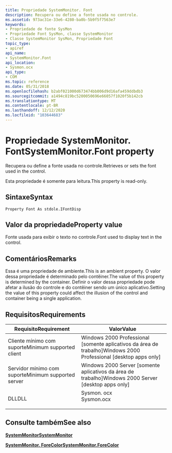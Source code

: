 ```yaml
---
title: Propriedade SystemMonitor. Font
description: Recupera ou define a fonte usada no controle.
ms.assetid: 973ac31e-33e6-4280-ba0b-5b9f5f7563e7
keywords:
- Propriedade de fonte SysMon
- Propriedade Font SysMon, classe SystemMonitor
- Classe SystemMonitor SysMon, Propriedade Font
topic_type:
- apiref
api_name:
- SystemMonitor.Font
api_location:
- Sysmon.ocx
api_type:
- COM
ms.topic: reference
ms.date: 05/31/2018
ms.openlocfilehash: b2abf021000d673474bb006d9d16afa459ddbdb3
ms.sourcegitcommit: a1494c819bc5200050696e66057f1020f5b142cb
ms.translationtype: MT
ms.contentlocale: pt-BR
ms.lasthandoff: 12/12/2020
ms.locfileid: "103644683"
---
```

# <a name="systemmonitorfont-property"></a><span data-ttu-id="aec80-106">Propriedade SystemMonitor. Font</span><span class="sxs-lookup"><span data-stu-id="aec80-106">SystemMonitor.Font property</span></span>

<span data-ttu-id="aec80-107">Recupera ou define a fonte usada no controle.</span><span class="sxs-lookup"><span data-stu-id="aec80-107">Retrieves or sets the font used in the control.</span></span>

<span data-ttu-id="aec80-108">Esta propriedade é somente para leitura.</span><span class="sxs-lookup"><span data-stu-id="aec80-108">This property is read-only.</span></span>

## <a name="syntax"></a><span data-ttu-id="aec80-109">Sintaxe</span><span class="sxs-lookup"><span data-stu-id="aec80-109">Syntax</span></span>


```VB
Property Font As stdole.IFontDisp
```



## <a name="property-value"></a><span data-ttu-id="aec80-110">Valor da propriedade</span><span class="sxs-lookup"><span data-stu-id="aec80-110">Property value</span></span>

<span data-ttu-id="aec80-111">Fonte usada para exibir o texto no controle.</span><span class="sxs-lookup"><span data-stu-id="aec80-111">Font used to display text in the control.</span></span>

## <a name="remarks"></a><span data-ttu-id="aec80-112">Comentários</span><span class="sxs-lookup"><span data-stu-id="aec80-112">Remarks</span></span>

<span data-ttu-id="aec80-113">Essa é uma propriedade de ambiente.</span><span class="sxs-lookup"><span data-stu-id="aec80-113">This is an ambient property.</span></span> <span data-ttu-id="aec80-114">O valor dessa propriedade é determinado pelo contêiner.</span><span class="sxs-lookup"><span data-stu-id="aec80-114">The value of this property is determined by the container.</span></span> <span data-ttu-id="aec80-115">Definir o valor dessa propriedade pode afetar a ilusão do controle e do contêiner sendo um único aplicativo.</span><span class="sxs-lookup"><span data-stu-id="aec80-115">Setting the value of this property could affect the illusion of the control and container being a single application.</span></span>

## <a name="requirements"></a><span data-ttu-id="aec80-116">Requisitos</span><span class="sxs-lookup"><span data-stu-id="aec80-116">Requirements</span></span>



| <span data-ttu-id="aec80-117">Requisito</span><span class="sxs-lookup"><span data-stu-id="aec80-117">Requirement</span></span> | <span data-ttu-id="aec80-118">Valor</span><span class="sxs-lookup"><span data-stu-id="aec80-118">Value</span></span> |
|-------------------------------------|---------------------------------------------------------------------------------------|
| <span data-ttu-id="aec80-119">Cliente mínimo com suporte</span><span class="sxs-lookup"><span data-stu-id="aec80-119">Minimum supported client</span></span><br/> | <span data-ttu-id="aec80-120">Windows 2000 Professional \[somente aplicativos da área de trabalho\]</span><span class="sxs-lookup"><span data-stu-id="aec80-120">Windows 2000 Professional \[desktop apps only\]</span></span><br/>                            |
| <span data-ttu-id="aec80-121">Servidor mínimo com suporte</span><span class="sxs-lookup"><span data-stu-id="aec80-121">Minimum supported server</span></span><br/> | <span data-ttu-id="aec80-122">Windows 2000 Server \[somente aplicativos da área de trabalho\]</span><span class="sxs-lookup"><span data-stu-id="aec80-122">Windows 2000 Server \[desktop apps only\]</span></span><br/>                                  |
| <span data-ttu-id="aec80-123">DLL</span><span class="sxs-lookup"><span data-stu-id="aec80-123">DLL</span></span><br/>                      | <dl> <span data-ttu-id="aec80-124"><dt>Sysmon. ocx</dt></span><span class="sxs-lookup"><span data-stu-id="aec80-124"><dt>Sysmon.ocx</dt></span></span> </dl> |



## <a name="see-also"></a><span data-ttu-id="aec80-125">Consulte também</span><span class="sxs-lookup"><span data-stu-id="aec80-125">See also</span></span>

<dl> <dt>

[<span data-ttu-id="aec80-126">**SystemMonitor**</span><span class="sxs-lookup"><span data-stu-id="aec80-126">**SystemMonitor**</span></span>](systemmonitor.md)
</dt> <dt>

[<span data-ttu-id="aec80-127">**SystemMonitor. ForeColor**</span><span class="sxs-lookup"><span data-stu-id="aec80-127">**SystemMonitor.ForeColor**</span></span>](systemmonitor-forecolor.md)
</dt> </dl>

 

 





